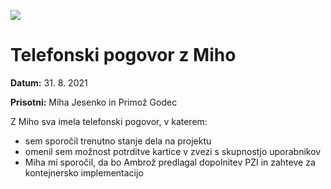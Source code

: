 ![](logos.png)

# Telefonski pogovor z Miho

**Datum:** 31. 8. 2021

**Prisotni:** Miha Jesenko in Primož Godec 

Z Miho sva imela telefonski pogovor, v katerem:
- sem sporočil trenutno stanje dela na projektu
- omenil sem možnost potrditve kartice v zvezi s skupnostjo uporabnikov
- Miha mi sporočil, da bo Ambrož predlagal dopolnitev PZI in zahteve za
  kontejnersko implementacijo